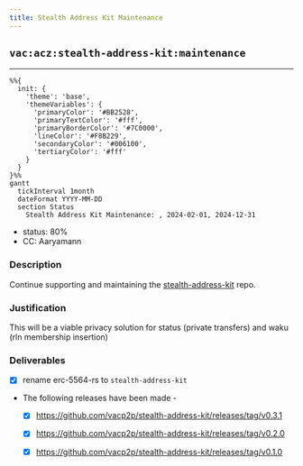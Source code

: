 ```yaml
---
title: Stealth Address Kit Maintenance
---
```

## `vac:acz:stealth-address-kit:maintenance`
---

```mermaid
%%{ 
  init: { 
    'theme': 'base', 
    'themeVariables': { 
      'primaryColor': '#BB2528', 
      'primaryTextColor': '#fff', 
      'primaryBorderColor': '#7C0000', 
      'lineColor': '#F8B229', 
      'secondaryColor': '#006100', 
      'tertiaryColor': '#fff' 
    } 
  } 
}%%
gantt
  tickInterval 1month
  dateFormat YYYY-MM-DD 
  section Status
    Stealth Address Kit Maintenance: , 2024-02-01, 2024-12-31
```

- status: 80%
- CC: Aaryamann

### Description

Continue supporting and maintaining the [stealth-address-kit](https://github.com/vacp2p/erc-5564-rs) repo.
### Justification

This will be a viable privacy solution for status (private transfers) and waku (rln membership insertion)

### Deliverables

- [x] rename erc-5564-rs to `stealth-address-kit`
- The following releases have been made -
	- [x] https://github.com/vacp2p/stealth-address-kit/releases/tag/v0.3.1
	- [x] https://github.com/vacp2p/stealth-address-kit/releases/tag/v0.2.0
	- [x] https://github.com/vacp2p/stealth-address-kit/releases/tag/v0.1.0

